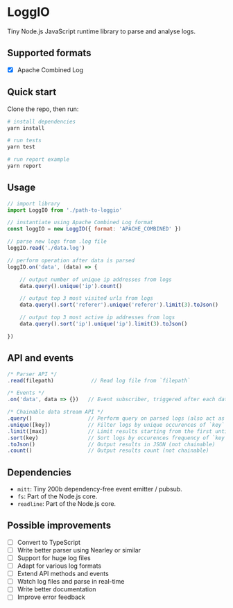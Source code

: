 # LoggIO

Tiny Node.js JavaScript runtime library to parse and analyse logs.

## Supported formats

- [x] Apache Combined Log

## Quick start

Clone the repo, then run:

```bash
# install dependencies
yarn install

# run tests
yarn test

# run report example
yarn report
```

## Usage

```javascript
// import library
import LoggIO from './path-to-loggio'

// instantiate using Apache Combined Log format
const loggIO = new LoggIO({ format: 'APACHE_COMBINED' })

// parse new logs from .log file
loggIO.read('./data.log')

// perform operation after data is parsed
loggIO.on('data', (data) => {

    // output number of unique ip addresses from logs
    data.query().unique('ip').count()

    // output top 3 most visited urls from logs
    data.query().sort('referer').unique('referer').limit(3).toJson()

    // output top 3 most active ip addresses from logs
    data.query().sort('ip').unique('ip').limit(3).toJson()

})
```

## API and events

```javascript
/* Parser API */
.read(filepath)            // Read log file from `filepath`

/* Events */
.on('data', data => {})   // Event subscriber, triggered after each data chunk parsed

/* Chainable data stream API */
.query()                  // Perform query on parsed logs (also act as query reset)
.unique([key])            // Filter logs by unique occurences of `key` value
.limit([max])             // Limit results starting from the first until `max` element
.sort(key)                // Sort logs by occurences frequency of `key` value
.toJson()                 // Output results in JSON (not chainable)
.count()                  // Output results count (not chainable)
```

## Dependencies

- `mitt`: Tiny 200b dependency-free event emitter / pubsub.
- `fs`: Part of the Node.js core.
- `readline`: Part of the Node.js core.

## Possible improvements

- [ ] Convert to TypeScript
- [ ] Write better parser using Nearley or similar
- [ ] Support for huge log files
- [ ] Adapt for various log formats
- [ ] Extend API methods and events
- [ ] Watch log files and parse in real-time
- [ ] Write better documentation
- [ ] Improve error feedback
